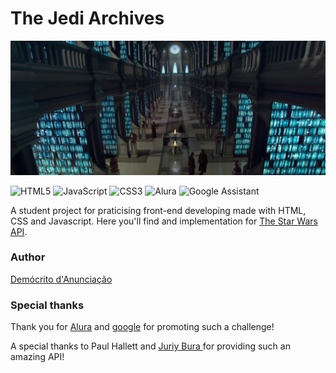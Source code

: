 # The Jedi Archives

![Banner](/img/Jedi_Archives.webp)

![HTML5](https://img.shields.io/badge/html5-%23E34F26.svg?style=for-the-badge&logo=html5&logoColor=white)
![JavaScript](https://img.shields.io/badge/javascript-%23323330.svg?style=for-the-badge&logo=javascript&logoColor=%23F7DF1E)
![CSS3](https://img.shields.io/badge/css3-%231572B6.svg?style=for-the-badge&logo=css3&logoColor=white)
![Alura](https://img.shields.io/badge/Alura-%2301080e.svg?style=for-the-badge&logo=a&logoColor=white)
![Google Assistant](https://img.shields.io/badge/google%20gemini-4285F4?style=for-the-badge&logo=google%20gemini&logoColor=white)

A student project for praticising front-end developing made with HTML, CSS and Javascript. Here you'll find and implementation for [The Star Wars API](https://swapi.dev).

### Author
[Demócrito d'Anunciação](https://github.com/democrito88)

### Special thanks
Thank you for [Alura](www.alura.com.br) and [google](google.com) for promoting such a challenge!

A special thanks to Paul Hallett and [Juriy Bura ](https://github.com/juriy) for providing such an amazing API!